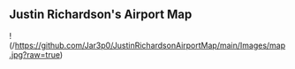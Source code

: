 ## Justin Richardson's Airport Map

!(/https://github.com/Jar3p0/JustinRichardsonAirportMap/main/Images/map.jpg?raw=true)
